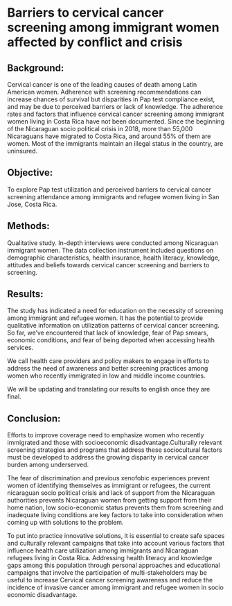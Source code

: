 # Barriers to cervical cancer screening among immigrant women affected by conflict and crisis 

## Background:  
Cervical cancer is one of the leading causes of death among Latin American women. Adherence with screening recommendations can increase chances of survival but disparities in Pap test compliance exist, and may be due to perceived barriers or lack of knowledge. The adherence rates and factors that influence cervical cancer screening among immigrant women living in Costa Rica have not been documented. Since the beginning of the Nicaraguan socio political crisis in 2018, more than 55,000 Nicaraguans have migrated to Costa Rica, and around 55% of them are women. Most of the immigrants maintain an illegal status in the country, are uninsured. 


## Objective: 
To explore Pap test utilization and perceived barriers to cervical cancer screening attendance among immigrants and refugee women living in San Jose, Costa Rica. 

## Methods: 
Qualitative study. In-depth interviews were conducted among Nicaraguan immigrant women. The data collection instrument included questions on demographic characteristics, health insurance, health literacy, knowledge, attitudes and beliefs towards cervical cancer screening and barriers to screening.


## Results: 
The study has indicated a need for education on the necessity of screening among immigrant and refugee women. It has the potential to provide qualitative information on utilization patterns of cervical cancer screening. So far, we’ve encountered that lack of knowledge, fear of Pap smears, economic conditions, and fear of being deported when accessing health services.

We call health care providers and policy makers to engage in efforts to address the need of awareness and better screening practices among women who recently immigrated in low and middle income countries. 

We will be updating and translating our results to english once they are final. 


## Conclusion:
Efforts to improve coverage need to emphasize women who recently immigrated and those with socioeconomic disadvantage.Culturally relevant screening strategies and programs that address these sociocultural factors must be developed to address the growing disparity in cervical cancer burden among underserved. 

The fear of discrimination and previous xenofobic experiences prevent women of identifying themselves as immigrant or refugees, the current nicaraguan socio political crisis and lack of support from the Nicaraguan authorities prevents Nicaraguan women from getting support from their home nation, low socio-economic status prevents them from screening and inadequate living conditions are key factors to take into consideration when coming up with solutions to the problem. 

To put into practice innovative solutions, it is essential to create safe spaces and culturally relevant campaigns that take into account various factors that influence health care utilization among immigrants and Nicaraguan refugees living in Costa Rica. Addressing health literacy and knowledge gaps among this population through personal approaches and educational campaigns that involve the participation of multi-stakeholders may be useful to increase Cervical cancer screening awareness and reduce the incidence of invasive cancer among immigrant and refugee women in socio economic disadvantage. 
